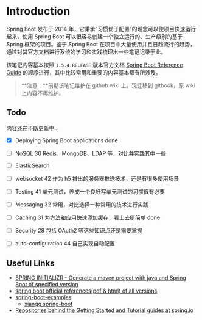 # Introduction

Spring Boot 发布于 2014 年，它秉承“习惯优于配置”的理念可以使项目快速运行起来，使用 Spring Boot 可以很容易创建一个独立运行的、生产级别的基于 Spring 框架的项目。鉴于 Spring Boot 在项目中大量使用并且日趋流行的趋势，通过对其官方文档进行系统的学习和实践梳理出一些笔记记录于此。

该笔记内容基本按照 `1.5.4.RELEASE` 版本官方文档 [Spring Boot Reference Guide](https://docs.spring.io/spring-boot/docs/1.5.4.RELEASE/reference/htmlsingle/#getting-started) 的顺序进行，其中比较常用和重要的内容基本都有所涉及。

> **注意：**前期该笔记维护在 github wiki 上，现迁移到 gitbook，原 wiki 上内容不再维护。




## Todo

内容还在不断更新中...

- [x] Deploying Spring Boot applications   done
- [ ] NoSQL 30 Redis、MongoDB、LDAP 等，对比并实践其中一些
- [ ] ElasticSearch 
- [ ] websocket 42 作为 h5 推出的服务器推送技术，还是有很多使用场景
- [ ] Testing  41  单元测试，养成一个良好写单元测试的习惯很有必要
- [ ] Messaging 32 常用，对比选择一种常用的技术进行实践
- [ ] Caching 31 为方法和应用快速添加缓存，看上去挺简单   done
- [ ] Security 28 包括 OAuth2 等这些知识点还是需要掌握
- [ ] auto-configuration 44 自己实现自动配置



## Useful Links

- [SPRING INITIALIZR - Generate a maven project with java and Spring Boot of specified version](https://start.spring.io/)
- [spring boot official references(pdf & html) of all versions](http://docs.spring.io/spring-boot/docs/)
- [spring-boot-examples](https://github.com/ityouknow/spring-boot-examples)
  - [xiangg spring-boot](http://www.ityouknow.com/spring-boot)
- [Repositories behind the Getting Started and Tutorial guides at spring.io](https://github.com/spring-guides)
